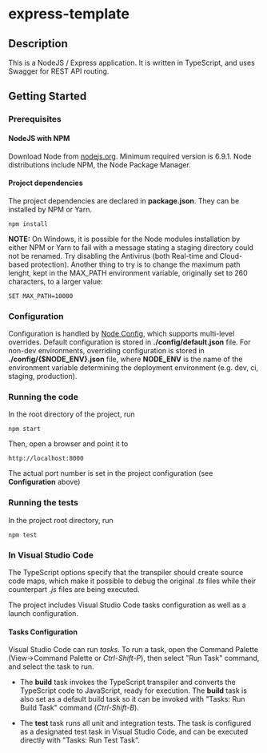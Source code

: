 # express-template

## Description
This is a NodeJS / Express application. It is written in TypeScript, and uses Swagger for REST API routing.

## Getting Started

### Prerequisites

#### NodeJS with NPM
Download Node from [nodejs.org](https://nodejs.org). Minimum required version is 6.9.1. Node distributions include NPM, the Node Package Manager.

#### Project dependencies
The project dependencies are declared in **package.json**. They can be installed by NPM or Yarn.
```
npm install
```
**NOTE:** On Windows, it is possible for the Node modules installation by either NPM or Yarn to fail with a message stating a staging directory could not be renamed. Try disabling the Antivirus (both Real-time and Cloud-based protection). Another thing to try is to change the maximum path lenght, kept in the MAX_PATH environment variable, originally set to 260 characters, to a larger value:
```
SET MAX_PATH=10000
```

### Configuration
Configuration is handled by [Node Config](https://www.npmjs.com/package/config), which supports multi-level overrides. Default configuration is stored in **./config/default.json** file. For non-dev environments, overriding configuration is stored in **./config/{$NODE\_ENV}.json** file, where **NODE\_ENV** is the name of the environment variable determining the deployment environment (e.g. dev, ci, staging, production).

### Running the code
In the root directory of the project, run
```
npm start
```
Then, open a browser and point it to
```
http://localhost:8000
```
The actual port number is set in the project configuration (see **Configuration** above)

### Running the tests
In the project root directory, run
```
npm test
```

### In Visual Studio Code
The TypeScript options specify that the transpiler should create source code maps, which make it possible to debug the original *.ts* files while their counterpart *.js* files are being executed.

The project includes Visual Studio Code tasks configuration as well as a launch configuration.

#### Tasks Configuration
Visual Studio Code can run *tasks*. To run a task, open the Command Palette (View->Command Palette or *Ctrl-Shift-P*), then select "Run Task" command, and select the task to run.

- The **build** task invokes the TypeScript transpiler and converts the TypeScript code to JavaScript, ready for execution. The **build** task is also set as a default build task so it can be invoked with "Tasks: Run Build Task" command (*Ctrl-Shift-B*).

- The **test** task runs all unit and integration tests. The task is configured as a designated test task in Visual Studio Code, and can be executed directly with "Tasks: Run Test Task".

